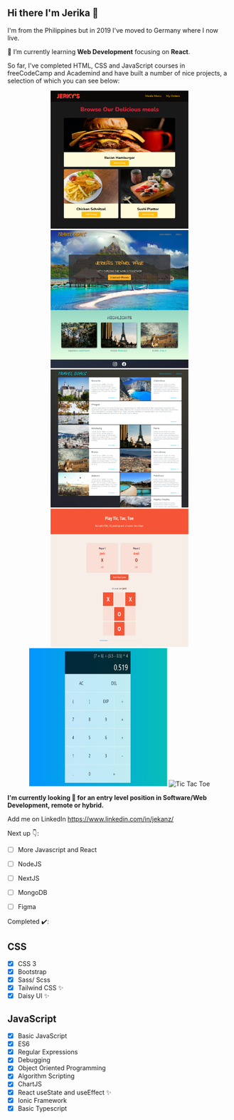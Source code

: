 ## Hi there I'm Jerika 👋

I'm from the Philippines but in 2019 I've moved to Germany where I now live.

🌱 I’m currently learning **Web Development** focusing on **React**.

<!-- Things that interest me are -->

<!-- I enjoy ... -->

So far, I've completed HTML, CSS and JavaScript courses in freeCodeCamp and Academind and have built a number of nice projects, a selection of which you can see below:

<div align="center">
  <img src="web_food.png" width="310" height="310" alt="Web Food Page" style="display: inline" />
  <img src="travel_startpage.png" width="310" height="310" alt="Travel Page - Home Page" style="display: inline" />
  <img src="travel_destinations.png" width="310" height="310" alt="Travel Page - Destinations Page" style="display: inline" />
  <img src="tictactoe.png" width="310" height="310" alt="Tic Tac Toe" style="display: inline" />
    <img src="https://github.com/jecaps/calculator/raw/master/src/images/calculator.png" width="310" height="310" alt="Tic Tac Toe" style="display: inline" />
    <img src="https://github.com/jecaps/my-recipes/raw/master/src/images/recipe-app.gif" width="310" height="310" alt="Tic Tac Toe" style="display: inline" />
</div>

**I'm currently looking 👀 for an entry level position in Software/Web Development, remote or hybrid.**

Add me on LinkedIn <https://www.linkedin.com/in/jekanz/>

Next up 👇:

- [ ] More Javascript and React
- [ ] NodeJS
- [ ] NextJS
- [ ] MongoDB
- [ ] Figma


Completed ✔️:

## CSS
- [x] CSS 3
- [x] Bootstrap
- [x] Sass/ Scss 
- [x] Tailwind CSS ✨
- [x] Daisy UI ✨

## JavaScript
- [x] Basic JavaScript
- [x] ES6
- [x] Regular Expressions
- [x] Debugging
- [x] Object Oriented Programming
- [x] Algorithm Scripting
- [x] ChartJS
- [x] React useState and useEffect ✨
- [x] Ionic Framework
- [x] Basic Typescript
